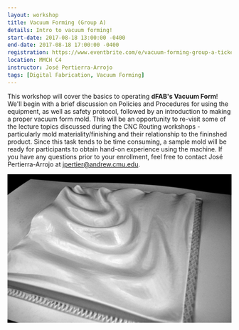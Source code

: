 ```yaml
---
layout: workshop
title: Vacuum Forming (Group A)
details: Intro to vacuum forming!
start-date: 2017-08-18 13:00:00 -0400
end-date: 2017-08-18 17:00:00 -0400
registration: https://www.eventbrite.com/e/vacuum-forming-group-a-tickets-36914525339
location: MMCH C4
instructor: José Pertierra-Arrojo
tags: [Digital Fabrication, Vacuum Forming]
---
```


This workshop will cover the basics to operating **dFAB's Vacuum Form**! We'll begin with a brief discussion on Policies and Procedures for using the equipment, as well as safety protocol, followed by an introduction to making a proper vacuum form mold. This will be an opportunity to re-visit some of the lecture topics discussed during the CNC Routing workshops - particularly mold materiality/finishing and their relationship to the fininshed product. Since this task tends to be time consuming, a sample mold will be ready for participants to obtain hand-on experience using the machine. If you have any questions prior to your enrollment, feel free to contact José Pertierra-Arrojo at [jpertier@andrew.cmu.edu](mailto:jpertier@andrew.cmu.edu).

![Vacuum Form](/img/workshops/cnc2.jpg)
